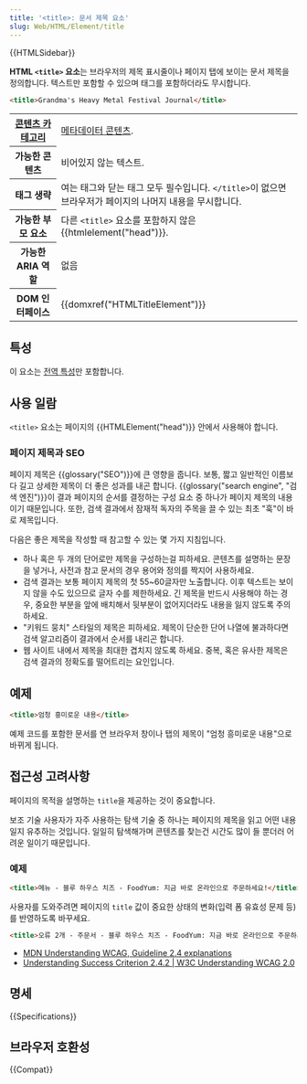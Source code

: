 ```yaml
---
title: '<title>: 문서 제목 요소'
slug: Web/HTML/Element/title
---
```


{{HTMLSidebar}}

**HTML `<title>` 요소**는 브라우저의 제목 표시줄이나 페이지 탭에 보이는 문서 제목을 정의합니다. 텍스트만 포함할 수 있으며 태그를 포함하더라도 무시합니다.

```html
<title>Grandma's Heavy Metal Festival Journal</title>
```

<table class="properties">
  <tbody>
    <tr>
      <th scope="row">
        <a
          href="/ko/docs/Web/Guide/HTML/%EC%BB%A8%ED%85%90%ED%8A%B8_%EC%B9%B4%ED%85%8C%EA%B3%A0%EB%A6%AC"
          >콘텐츠 카테고리</a
        >
      </th>
      <td>
        <a href="/ko/docs/Web/Guide/HTML/컨텐트_카테고리#메타데이터_콘텐츠"
          >메타데이터 콘텐츠</a
        >.
      </td>
    </tr>
    <tr>
      <th scope="row">가능한 콘텐츠</th>
      <td>비어있지 않는 텍스트.</td>
    </tr>
    <tr>
      <th scope="row">태그 생략</th>
      <td>
        여는 태그와 닫는 태그 모두 필수입니다. <code>&#x3C;/title></code>이
        없으면 브라우저가 페이지의 나머지 내용을 무시합니다.
      </td>
    </tr>
    <tr>
      <th scope="row">가능한 부모 요소</th>
      <td>
        다른 <code>&#x3C;title></code> 요소를 포함하지 않은
        {{htmlelement("head")}}.
      </td>
    </tr>
    <tr>
      <th scope="row">가능한 ARIA 역할</th>
      <td>없음</td>
    </tr>
    <tr>
      <th scope="row">DOM 인터페이스</th>
      <td>{{domxref("HTMLTitleElement")}}</td>
    </tr>
  </tbody>
</table>

## 특성

이 요소는 [전역 특성](/ko/docs/Web/HTML/Global_attributes)만 포함합니다.

## 사용 일람

`<title>` 요소는 페이지의 {{HTMLElement("head")}} 안에서 사용해야 합니다.

### 페이지 제목과 SEO

페이지 제목은 {{glossary("SEO")}}에 큰 영향을 줍니다. 보통, 짧고 일반적인 이름보다 길고 상세한 제목이 더 좋은 성과를 내곤 합니다. {{glossary("search engine", "검색 엔진")}}이 결과 페이지의 순서를 결정하는 구성 요소 중 하나가 페이지 제목의 내용이기 때문입니다. 또한, 검색 결과에서 잠재적 독자의 주목을 끌 수 있는 최초 "훅"이 바로 제목입니다.

다음은 좋은 제목을 작성할 때 참고할 수 있는 몇 가지 지침입니다.

- 하나 혹은 두 개의 단어로만 제목을 구성하는걸 피하세요. 콘텐츠를 설명하는 문장을 넣거나, 사전과 참고 문서의 경우 용어와 정의를 짝지어 사용하세요.
- 검색 결과는 보통 페이지 제목의 첫 55\~60글자만 노출합니다. 이후 텍스트는 보이지 않을 수도 있으므로 글자 수를 제한하세요. 긴 제목을 반드시 사용해야 하는 경우, 중요한 부분을 앞에 배치해서 뒷부분이 없어지더라도 내용을 잃지 않도록 주의하세요.
- "키워드 뭉치" 스타일의 제목은 피하세요. 제목이 단순한 단어 나열에 불과하다면 검색 알고리즘이 결과에서 순서를 내리곤 합니다.
- 웹 사이트 내에서 제목을 최대한 겹치지 않도록 하세요. 중복, 혹은 유사한 제목은 검색 결과의 정확도를 떨어트리는 요인입니다.

## 예제

```html
<title>엄청 흥미로운 내용</title>
```

예제 코드를 포함한 문서를 연 브라우저 창이나 탭의 제목이 "엄청 흥미로운 내용"으로 바뀌게 됩니다.

## 접근성 고려사항

페이지의 목적을 설명하는 `title`을 제공하는 것이 중요합니다.

보조 기술 사용자가 자주 사용하는 탐색 기술 중 하나는 페이지의 제목을 읽고 어떤 내용일지 유추하는 것입니다. 일일히 탐색해가며 콘텐츠를 찾는건 시간도 많이 들 뿐더러 어려운 일이기 때문입니다.

### 예제

```html
<title>메뉴 - 블루 하우스 치즈 - FoodYum: 지금 바로 온라인으로 주문하세요!</title>
```

사용자를 도와주려면 페이지의 `title` 값이 중요한 상태의 변화(입력 폼 유효성 문제 등)를 반영하도록 바꾸세요.

```html
<title>오류 2개 - 주문서 - 블루 하우스 치즈 - FoodYum: 지금 바로 온라인으로 주문하세요!</title>
```

- [MDN Understanding WCAG, Guideline 2.4 explanations](/ko/docs/Web/Accessibility/Understanding_WCAG/Operable#Guideline_2.4_%E2%80%94_Navigable_Provide_ways_to_help_users_navigate_find_content_and_determine_where_they_are)
- [Understanding Success Criterion 2.4.2 | W3C Understanding WCAG 2.0](https://www.w3.org/TR/UNDERSTANDING-WCAG20/navigation-mechanisms-title.html)

## 명세

{{Specifications}}

## 브라우저 호환성

{{Compat}}
